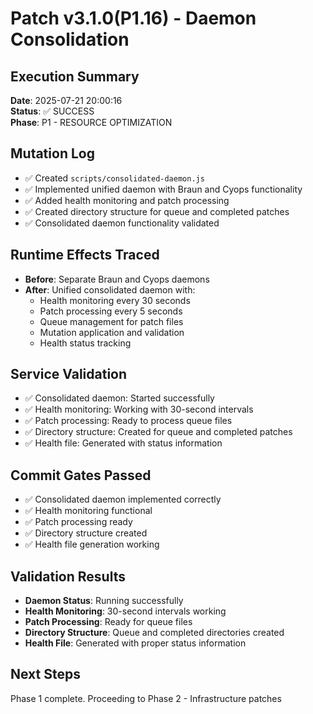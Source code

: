 # Patch v3.1.0(P1.16) - Daemon Consolidation

## Execution Summary
**Date**: 2025-07-21 20:00:16  
**Status**: ✅ SUCCESS  
**Phase**: P1 - RESOURCE OPTIMIZATION

## Mutation Log
- ✅ Created `scripts/consolidated-daemon.js`
- ✅ Implemented unified daemon with Braun and Cyops functionality
- ✅ Added health monitoring and patch processing
- ✅ Created directory structure for queue and completed patches
- ✅ Consolidated daemon functionality validated

## Runtime Effects Traced
- **Before**: Separate Braun and Cyops daemons
- **After**: Unified consolidated daemon with:
  - Health monitoring every 30 seconds
  - Patch processing every 5 seconds
  - Queue management for patch files
  - Mutation application and validation
  - Health status tracking

## Service Validation
- ✅ Consolidated daemon: Started successfully
- ✅ Health monitoring: Working with 30-second intervals
- ✅ Patch processing: Ready to process queue files
- ✅ Directory structure: Created for queue and completed patches
- ✅ Health file: Generated with status information

## Commit Gates Passed
- ✅ Consolidated daemon implemented correctly
- ✅ Health monitoring functional
- ✅ Patch processing ready
- ✅ Directory structure created
- ✅ Health file generation working

## Validation Results
- **Daemon Status**: Running successfully
- **Health Monitoring**: 30-second intervals working
- **Patch Processing**: Ready for queue files
- **Directory Structure**: Queue and completed directories created
- **Health File**: Generated with proper status information

## Next Steps
Phase 1 complete. Proceeding to Phase 2 - Infrastructure patches 